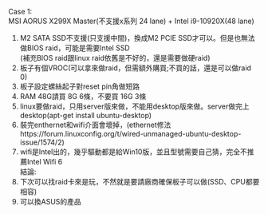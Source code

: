 Case 1:  
MSI AORUS X299X Master(不支援x系列 24 lane) + Intel i9-10920X(48 lane)  
1. M2 SATA SSD不支援(只支援中間)，換成M2 PCIE SSD才可以。但是也無法做BIOS raid，可能是需要Intel SSD  
(補充BIOS raid跟linux raid依舊是不好的，還是需要做硬raid)  
2. 板子有個VROC(可以拿來做raid，但需額外購買;不買的話，還是可以做raid 0)  
3. 板子設定螺絲起子對reset pin角做短路
4. RAM 48G請買 8G 6條，不要買 16G 3條  
5. linux要做raid，只用server版來做，不能用desktop版來做。server做完上desktop(apt-get install ubuntu-desktop)
6. 裝完enthernet和wifi介面會壞掉，(ethernet修法https://forum.linuxconfig.org/t/wired-unmanaged-ubuntu-desktop-issue/1574/2)
7. wifi是Intel出的，幾乎驅動都是給Win10版，並且型號需要自己猜，完全不推薦Intel Wifi 6  
結論:
1. 下次可以找raid卡來是玩，不然就是要請廠商確保板子可以做(SSD、CPU都要相容)  
2. 可以換ASUS的產品  
